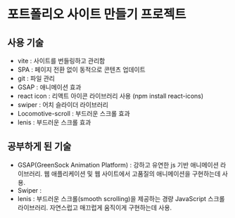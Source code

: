 # 포트폴리오 사이트 만들기 프로젝트

## 사용 기술

- vite : 사이트를 번들링하고 관리함
- SPA : 페이지 전환 없이 동적으로 콘텐츠 업데이트
- git : 파일 관리
- GSAP : 애니메이션 효과
- react icon : 리액트 아이콘 라이브러리 사용 (npm install react-icons)
- swiper : 어치 슬라이더 라이브러리
- Locomotive-scroll : 부드러운 스크롤 효과
- lenis : 부드러운 스크롤 효과

## 공부하게 된 기술

- GSAP(GreenSock Animation Platform) : 강하고 유연한 js 기반 애니메이션 라이브러리. 웹 애플리케이션 및 웹 사이트에서 고품질의 애니메이션을 구현하는데 사용.
- Swiper :
- lenis : 부드러운 스크롤(smooth scrolling)을 제공하는 경량 JavaScript 스크롤 라이브러리. 자연스럽고 매끄럽게 움직이게 구현하는데 사용.

